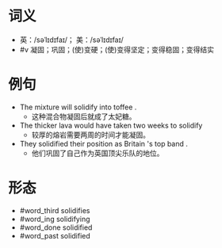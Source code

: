 # 词义
- 英：/səˈlɪdɪfaɪ/； 美：/səˈlɪdɪfaɪ/
- #v 凝固；巩固；(使)变硬；(使)变得坚定；变得稳固；变得结实
# 例句
- The mixture will solidify into toffee .
	- 这种混合物凝固后就成了太妃糖。
- The thicker lava would have taken two weeks to solidify
	- 较厚的熔岩需要两周的时间才能凝固。
- They solidified their position as Britain 's top band .
	- 他们巩固了自己作为英国顶尖乐队的地位。
# 形态
- #word_third solidifies
- #word_ing solidifying
- #word_done solidified
- #word_past solidified
